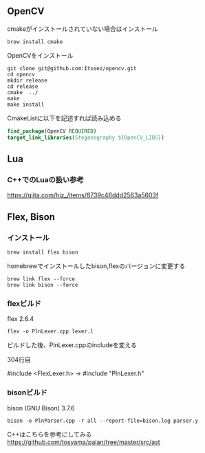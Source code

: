 ## OpenCV
cmakeがインストールされていない場合はインストール
```shell
brew install cmake
```

OpenCVをインストール
```shell
git clone git@github.com:Itseez/opencv.git
cd opencv
mkdir release
cd release
cmake  ../
make
make install
```

CmakeListに以下を記述すれば読み込める
```cmake
find_package(OpenCV REQUIRED)
target_link_libraries(Steganography ${OpenCV_LIBS})
```

## Lua
### C++でのLuaの扱い参考
https://qiita.com/hiz_/items/8739c46ddd2563a5603f

## Flex, Bison
### インストール
```shell
brew install flex bison
```

homebrewでインストールしたbison,flexのバージョンに変更する
```shell
brew link flex --force
brew link bison --force
```

### flexビルド
flex 2.6.4
```shell
flex -o PlnLexer.cpp lexer.l
```

ビルドした後、PlnLexer.cppのincludeを変える

304行目

#include <FlexLexer.h> → #include "PlnLexer.h"

### bisonビルド
bison (GNU Bison) 3.7.6
```shell
bison -o PlnParser.cpp -r all --report-file=bison.log parser.y
```

C++はこちらを参考にしてみる
https://github.com/tosyama/palan/tree/master/src/ast